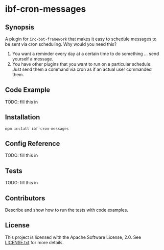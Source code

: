 # ibf-cron-messages

## Synopsis

A plugin for `irc-bot-framework` that makes it easy to schedule messages to be sent via cron scheduling.
Why would you need this?

   1. You want a reminder every day at a certain time to do something ... send yourself a message.
   2. You have other plugins that you want to run on a particular schedule. Just send them a command via cron as if an actual user commanded them.

## Code Example

TODO: fill this in

## Installation

```
npm install ibf-cron-messages
```

## Config Reference

TODO: fill this in

## Tests

TODO: fill this in

## Contributors

Describe and show how to run the tests with code examples.

## License

This project is licensed with the Apache Software License, 2.0. See
[LICENSE.txt](https://github.com/jthomerson/irc-bot-framework/blob/master/LICENSE) for more details.
